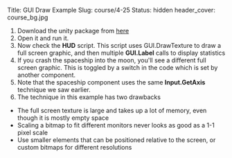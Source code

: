 Title: GUI Draw Example
Slug: course/4-25
Status: hidden
header_cover: course_bg.jpg

1. Download the unity package from [here](https://dl.dropboxusercontent.com/u/2977490/unity%40makerhaus/week4/SpaceOdyssey.unitypackage)
2. Open it and run it.
3. Now check the **HUD** script.  This script uses GUI.DrawTexture to draw a full screen graphic, and then multiple **GUI.Label** calls to display statistics
4. If you crash the spaceship into the moon, you'll see a different full screen graphic. This is toggled by a switch in the code which is set by another component.
5. Note that the spaceship component uses the same **Input.GetAxis** technique we saw earlier.
6. The technique in this example has two drawbacks
  * The full screen texture is large and takes up a lot of memory, even though it is mostly empty space
  * Scaling a bitmap to fit different monitors never looks as good as a 1-1 pixel scale
  * Use smaller elements that can be positioned relative to the screen, or custom bitmaps for different resolutions